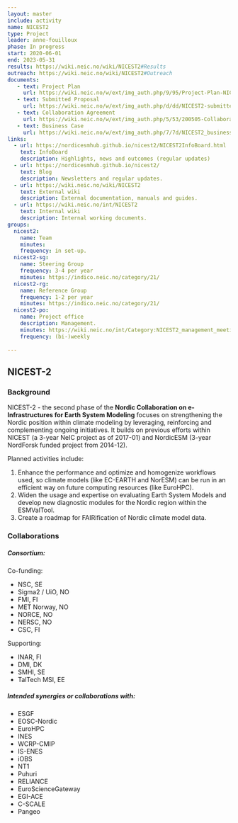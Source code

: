 ```yaml
---
layout: master
include: activity
name: NICEST2
type: Project
leader: anne-fouilloux
phase: In progress
start: 2020-06-01
end: 2023-05-31
results: https://wiki.neic.no/wiki/NICEST2#Results
outreach: https://wiki.neic.no/wiki/NICEST2#Outreach
documents:
   - text: Project Plan
     url: https://wiki.neic.no/w/ext/img_auth.php/9/95/Project-Plan-NICEST2.pdf
   - text: Submitted Proposal
     url: https://wiki.neic.no/w/ext/img_auth.php/d/dd/NICEST2-submitted-proposal.pdf
   - text: Collaboration Agreement
     url: https://wiki.neic.no/w/ext/img_auth.php/5/53/200505-Collaboration-Agreement-NICEST2.pdf
   - text: Business Case
     url: https://wiki.neic.no/w/ext/img_auth.php/7/7d/NICEST2_business_case.pdf
links:
  - url: https://nordicesmhub.github.io/nicest2/NICEST2InfoBoard.html
    text: InfoBoard
    description: Highlights, news and outcomes (regular updates)
  - url: https://nordicesmhub.github.io/nicest2/
    text: Blog
    description: Newsletters and regular updates.
  - url: https://wiki.neic.no/wiki/NICEST2
    text: External wiki
    description: External documentation, manuals and guides.
  - url: https://wiki.neic.no/int/NICEST2
    text: Internal wiki
    description: Internal working documents.
groups:
  nicest2:
    name: Team
    minutes:
    frequency: in set-up.
  nicest2-sg:
    name: Steering Group
    frequency: 3-4 per year
    minutes: https://indico.neic.no/category/21/
  nicest2-rg:
    name: Reference Group
    frequency: 1-2 per year
    minutes: https://indico.neic.no/category/21/
  nicest2-po:
    name: Project office
    description: Management.
    minutes: https://wiki.neic.no/int/Category:NICEST2_management_meetings
    frequency: (bi-)weekly
     
---
```

## NICEST-2


### Background

NICEST-2 - the second phase of the **Nordic Collaboration on e-Infrastructures for Earth System Modeling** focuses on strengthening the Nordic position within climate modeling by leveraging, reinforcing and complementing ongoing initiatives. It builds on previous efforts within NICEST (a 3-year NeIC project as of 2017-01) and NordicESM (3-year NordForsk funded project from 2014-12).

Planned activities include:
1. Enhance the performance and optimize and homogenize workflows used, so climate models (like EC-EARTH and NorESM) can be run in an efficient way on future computing resources (like EuroHPC).
2. Widen the usage and expertise on evaluating Earth System Models and develop new diagnostic modules for the Nordic region within the ESMValTool.
3. Create a roadmap for FAIRification of Nordic climate model data.



### Collaborations
##### Consortium:
Co-funding:
* NSC, SE
* Sigma2 / UiO, NO
* FMI, FI
* MET Norway, NO
* NORCE, NO
* NERSC, NO
* CSC, FI

Supporting:
* INAR, FI
* DMI, DK
* SMHI, SE
* TalTech MSI, EE



##### Intended synergies or collaborations with:
* ESGF
* EOSC-Nordic
* EuroHPC
* INES
* WCRP-CMIP
* IS-ENES
* iOBS
* NT1
* Puhuri
* RELIANCE
* EuroScienceGateway
* EGI-ACE
* C-SCALE
* Pangeo
